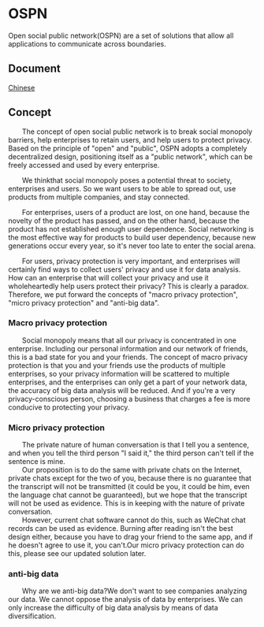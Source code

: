 # OSPN
Open social public network(OSPN) are a set of solutions that allow all applications to communicate across boundaries.  

## Document  

[Chinese](./README_cn.md)

  

## Concept  
&emsp;&emsp;The concept of open social public network is to break social monopoly barriers, help enterprises to retain users, and help users to protect privacy. Based on the principle of "open" and "public", OSPN adopts a completely decentralized design, positioning itself as a "public network", which can be freely accessed and used by every enterprise.  

&emsp;&emsp;We thinkthat social monopoly poses a potential threat to society, enterprises and users. So we want users to be able to spread out, use products from multiple companies, and stay connected.  

&emsp;&emsp;For enterprises, users of a product are lost, on one hand, because the novelty of the product has passed, and on the other hand, because the product has not established enough user dependence. Social networking is the most effective way for products to build user dependency, because new generations occur every year, so it's never too late to enter the social arena.  

&emsp;&emsp;For users, privacy protection is very important, and enterprises will certainly find ways to collect users' privacy and use it for data analysis. How can an enterprise that will collect your privacy and use it wholeheartedly help users protect their privacy? This is clearly a paradox. Therefore, we put forward the concepts of "macro privacy protection", "micro privacy protection" and "anti-big data".  

### Macro privacy protection
&emsp;&emsp;Social monopoly means that all our privacy is concentrated in one enterprise. Including our personal information and our network of friends, this is a bad state for you and your friends. The concept of macro privacy protection is that you and your friends use the products of multiple enterprises, so your privacy information will be scattered to multiple enterprises, and the enterprises can only get a part of your network data, the accuracy of big data analysis will be reduced. And if you're a very privacy-conscious person, choosing a business that charges a fee is more conducive to protecting your privacy.

### Micro privacy protection  
&emsp;&emsp;The private nature of human conversation is that I tell you a sentence, and when you tell the third person "I said it," the third person can't tell if the sentence is mine.  
&emsp;&emsp;Our proposition is to do the same with private chats on the Internet, private chats except for the two of you, because there is no guarantee that the transcript will not be transmitted (it could be you, it could be him, even the language chat cannot be guaranteed), but we hope that the transcript will not be used as evidence. This is in keeping with the nature of private conversation.  
&emsp;&emsp;However, current chat software cannot do this, such as WeChat chat records can be used as evidence. Burning after reading isn't the best design either, because you have to drag your friend to the same app, and if he doesn't agree to use it, you can't.Our micro privacy protection can do this, please see our updated solution later.

### anti-big data  
&emsp;&emsp;Why are we anti-big data?We don't want to see companies analyzing our data. We cannot oppose the analysis of data by enterprises. We can only increase the difficulty of big data analysis by means of data diversification.







